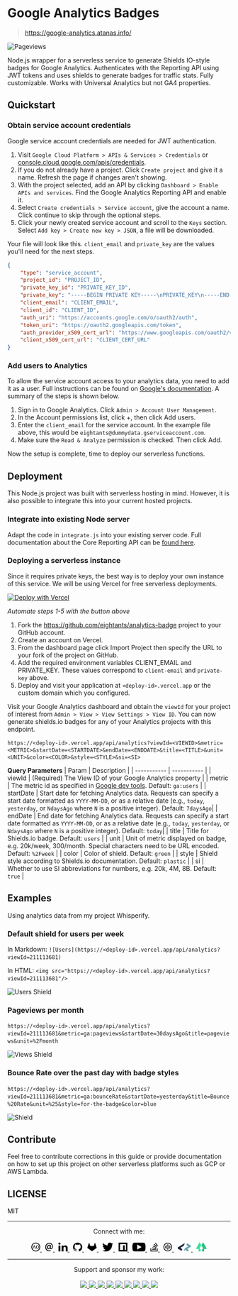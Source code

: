 # Google Analytics Badges

> https://google-analytics.atanas.info/

![Pageviews](https://google-analytics.atanas.info/api/analytics?viewId=128846594&metric=ga:pageviews&title=pageviews&style=flat&color=blue)

Node.js wrapper for a serverless service to generate Shields IO-style badges for Google Analytics. Authenticates with the Reporting API using JWT tokens and uses shields to generate badges for traffic stats. Fully customizable. Works with Universal Analytics but not GA4 properties.

## Quickstart

### Obtain service account credentials

Google service account credentials are needed for JWT authentication.

1. Visit `Google Cloud Platform > APIs & Services > Credentials` or [console.cloud.google.com/apis/credentials](https://console.cloud.google.com/apis/credentials).
2. If you do not already have a project. Click `Create project` and give it a name. Refresh the page if changes aren't showing.
3. With the project selected, add an API by clicking `Dashboard > Enable APIs and services`. Find the Google Analytics Reporting API and enable it.
4. Select `Create credentials > Service account`, give the account a name. Click continue to skip through the optional steps.
5. Click your newly created service account and scroll to the `Keys` section. Select `Add key > Create new key > JSON`, a file will be downloaded.

Your file will look like this. `client_email` and `private_key` are the values you'll need for the next steps.

```json
{
	"type": "service_account",
	"project_id": "PROJECT_ID",
	"private_key_id": "PRIVATE_KEY_ID",
	"private_key": "-----BEGIN PRIVATE KEY-----\nPRIVATE_KEY\n-----END PRIVATE KEY-----\n",
	"client_email": "CLIENT_EMAIL",
	"client_id": "CLIENT_ID",
	"auth_uri": "https://accounts.google.com/o/oauth2/auth",
	"token_uri": "https://oauth2.googleapis.com/token",
	"auth_provider_x509_cert_url": "https://www.googleapis.com/oauth2/v1/certs",
	"client_x509_cert_url": "CLIENT_CERT_URL"
}
```

### Add users to Analytics

To allow the service account access to your analytics data, you need to add it as a user. Full instructions can be found on [Google's documentation](https://support.google.com/analytics/answer/1009702?hl=en). A summary of the steps is shown below.

1. Sign in to Google Analytics. Click `Admin > Account User Management`.
2. In the Account permissions list, click +, then click Add users.
3. Enter the `client_email` for the service account. In the example file above, this would be `eightants@dummydata.gserviceaccount.com`.
4. Make sure the `Read & Analyze` permission is checked. Then click Add.

Now the setup is complete, time to deploy our serverless functions.

## Deployment

This Node.js project was built with serverless hosting in mind. However, it is also possible to integrate this into your current hosted projects.

### Integrate into existing Node server

Adapt the code in `integrate.js` into your existing server code. Full documentation about the Core Reporting API can be [found here](https://developers.google.com/analytics/devguides/reporting/core/v3/reference).

### Deploying a serverless instance

Since it requires private keys, the best way is to deploy your own instance of this service. We will be using Vercel for free serverless deployments.

[![Deploy with Vercel](https://vercel.com/button)](https://vercel.com/new/clone?repository-url=https%3A%2F%2Fgithub.com%2Fscriptex%2Fanalytics-badge&env=CLIENT_EMAIL,PRIVATE_KEY&envDescription=These%20values%20are%20defined%20in%20the%20JSON%20file%20downloaded%20from%20your%20service%20account%20&envLink=https%3A%2F%2Fgithub.com%2Fscriptex%2Fanalytics-badge%23deploying-a-serverless-instance)

_Automate steps 1-5 with the button above_

1. Fork the https://github.com/eightants/analytics-badge project to your GitHub account.
2. Create an account on Vercel.
3. From the dashboard page click Import Project then specify the URL to your fork of the project on GitHub.
4. Add the required environment variables CLIENT_EMAIL and PRIVATE_KEY. These values correspond to `client-email` and `private-key` above.
5. Deploy and visit your application at `<deploy-id>.vercel.app` or the custom domain which you configured.

Visit your Google Analytics dashboard and obtain the `viewId` for your project of interest from `Admin > View > View Settings > View ID`. You can now generate shields.io badges for any of your Analytics projects with this endpoint.

```
https://<deploy-id>.vercel.app/api/analytics?viewId=<VIEWID>&metric=<METRIC>&startDate=<STARTDATE>&endDate=<ENDDATE>&title=<TITLE>&unit=<UNIT>&color=<COLOR>&style=<STYLE>&si=<SI>
```

**Query Parameters**
| Param | Description |
| ----------- | ----------- |
| viewId | (Required) The View ID of your Google Analytics property |
| metric | The metric id as specified in [Google dev tools](https://ga-dev-tools.appspot.com/dimensions-metrics-explorer/). Default: `ga:users` |
| startDate | Start date for fetching Analytics data. Requests can specify a start date formatted as `YYYY-MM-DD`, or as a relative date (e.g., `today`, `yesterday`, or `NdaysAgo` where `N` is a positive integer). Default: `7daysAgo`|
| endDate | End date for fetching Analytics data. Requests can specify a start date formatted as `YYYY-MM-DD`, or as a relative date (e.g., `today`, `yesterday`, or `NdaysAgo` where `N` is a positive integer). Default: `today`|
| title | Title for Shields.io badge. Default: `users` |
| unit | Unit of metric displayed on badge, e.g. 20k/week, 300/month. Special characters need to be URL encoded. Default: `%2Fweek` |
| color | Color of shield. Default: `green` |
| style | Shield style according to Shields.io documentation. Default: `plastic` |
| si | Whether to use SI abbreviations for numbers, e.g. 20k, 4M, 8B. Default: `true` |

## Examples

Using analytics data from my project Whisperify.

### Default shield for users per week

In Markdown: `![Users](https://<deploy-id>.vercel.app/api/analytics?viewId=211113681)`

In HTML: `<img src="https://<deploy-id>.vercel.app/api/analytics?viewId=211113681"/>`

![Users Shield](https://google-analytics.atanas.info/api/analytics?viewId=128846594)

### Pageviews per month

`https://<deploy-id>.vercel.app/api/analytics?viewId=211113681&metric=ga:pageviews&startDate=30daysAgo&title=pageviews&unit=%2Fmonth`

![Views Shield](https://google-analytics.atanas.info/api/analytics?viewId=128846594&metric=ga:pageviews&startDate=30daysAgo&title=pageviews&unit=%2Fmonth)

### Bounce Rate over the past day with badge styles

`https://<deploy-id>.vercel.app/api/analytics?viewId=211113681&metric=ga:bounceRate&startDate=yesterday&title=Bounce%20Rate&unit=%25&style=for-the-badge&color=blue`

![Shield](https://google-analytics.atanas.info/api/analytics?viewId=128846594&metric=ga:bounceRate&startDate=yesterday&title=Bounce%20Rate&unit=%25&color=blue)

## Contribute

Feel free to contribute corrections in this guide or provide documentation on how to set up this project on other serverless platforms such as GCP or AWS Lambda.

## LICENSE

MIT

---

<div align="center">
    Connect with me:
</div>

<br />

<div align="center">
    <a href="https://atanas.info">
        <img src="https://raw.githubusercontent.com/scriptex/socials/master/styled-assets/logo.svg" height="20" alt="">
    </a>
    &nbsp;
    <a href="mailto:hi@atanas.info">
        <img src="https://raw.githubusercontent.com/scriptex/socials/master/styled-assets/email.svg" height="20" alt="">
    </a>
    &nbsp;
    <a href="https://www.linkedin.com/in/scriptex/">
        <img src="https://raw.githubusercontent.com/scriptex/socials/master/styled-assets/linkedin.svg" height="20" alt="">
    </a>
    &nbsp;
    <a href="https://github.com/scriptex">
        <img src="https://raw.githubusercontent.com/scriptex/socials/master/styled-assets/github.svg" height="20" alt="">
    </a>
    &nbsp;
    <a href="https://gitlab.com/scriptex">
        <img src="https://raw.githubusercontent.com/scriptex/socials/master/styled-assets/gitlab.svg" height="20" alt="">
    </a>
    &nbsp;
    <a href="https://twitter.com/scriptexbg">
        <img src="https://raw.githubusercontent.com/scriptex/socials/master/styled-assets/twitter.svg" height="20" alt="">
    </a>
    &nbsp;
    <a href="https://www.npmjs.com/~scriptex">
        <img src="https://raw.githubusercontent.com/scriptex/socials/master/styled-assets/npm.svg" height="20" alt="">
    </a>
    &nbsp;
    <a href="https://www.youtube.com/user/scriptex">
        <img src="https://raw.githubusercontent.com/scriptex/socials/master/styled-assets/youtube.svg" height="20" alt="">
    </a>
    &nbsp;
    <a href="https://stackoverflow.com/users/4140082/atanas-atanasov">
        <img src="https://raw.githubusercontent.com/scriptex/socials/master/styled-assets/stackoverflow.svg" height="20" alt="">
    </a>
    &nbsp;
    <a href="https://codepen.io/scriptex/">
        <img src="https://raw.githubusercontent.com/scriptex/socials/master/styled-assets/codepen.svg" width="20" alt="">
    </a>
    &nbsp;
    <a href="https://profile.codersrank.io/user/scriptex">
        <img src="https://raw.githubusercontent.com/scriptex/socials/master/styled-assets/codersrank.svg" height="20" alt="">
    </a>
    &nbsp;
    <a href="https://linktr.ee/scriptex">
        <img src="https://raw.githubusercontent.com/scriptex/socials/master/styled-assets/linktree.svg" height="20" alt="">
    </a>
</div>

---

<div align="center">
Support and sponsor my work:
<br />
<br />
<a href="https://twitter.com/intent/tweet?text=Checkout%20this%20awesome%20developer%20profile%3A&url=https%3A%2F%2Fgithub.com%2Fscriptex&via=scriptexbg&hashtags=software%2Cgithub%2Ccode%2Cawesome" title="Tweet">
	<img src="https://img.shields.io/badge/Tweet-Share_my_profile-blue.svg?logo=twitter&color=38A1F3" />
</a>
<a href="https://paypal.me/scriptex" title="Donate on Paypal">
	<img src="https://img.shields.io/badge/Donate-Support_me_on_PayPal-blue.svg?logo=paypal&color=222d65" />
</a>
<a href="https://revolut.me/scriptex" title="Donate on Revolut">
	<img src="https://img.shields.io/endpoint?url=https://raw.githubusercontent.com/scriptex/scriptex/master/badges/revolut.json" />
</a>
<a href="https://patreon.com/atanas" title="Become a Patron">
	<img src="https://img.shields.io/badge/Become_Patron-Support_me_on_Patreon-blue.svg?logo=patreon&color=e64413" />
</a>
<a href="https://ko-fi.com/scriptex" title="Buy Me A Coffee">
	<img src="https://img.shields.io/badge/Donate-Buy%20me%20a%20coffee-yellow.svg?logo=ko-fi" />
</a>
<a href="https://liberapay.com/scriptex/donate" title="Donate on Liberapay">
	<img src="https://img.shields.io/liberapay/receives/scriptex?label=Donate%20on%20Liberapay&logo=liberapay" />
</a>

<a href="https://img.shields.io/endpoint?url=https://raw.githubusercontent.com/scriptex/scriptex/master/badges/bitcoin.json" title="Donate Bitcoin">
	<img src="https://img.shields.io/endpoint?url=https://raw.githubusercontent.com/scriptex/scriptex/master/badges/bitcoin.json" />
</a>
<a href="https://img.shields.io/endpoint?url=https://raw.githubusercontent.com/scriptex/scriptex/master/badges/etherium.json" title="Donate Etherium">
	<img src="https://img.shields.io/endpoint?url=https://raw.githubusercontent.com/scriptex/scriptex/master/badges/etherium.json" />
</a>
<a href="https://img.shields.io/endpoint?url=https://raw.githubusercontent.com/scriptex/scriptex/master/badges/shiba-inu.json" title="Donate Shiba Inu">
	<img src="https://img.shields.io/endpoint?url=https://raw.githubusercontent.com/scriptex/scriptex/master/badges/shiba-inu.json" />
</a>
</div>
